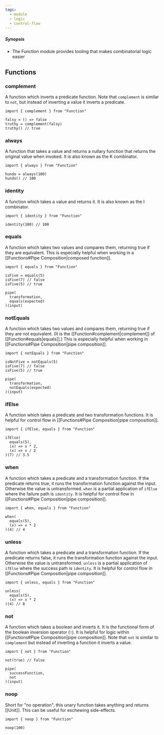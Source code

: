 ```yaml
---
tags:
  - module
  - logic
  - control-flow
---
```

##### Synopsis
- The Function module provides tooling that makes combinatorial logic easier

## Functions

### complement

A function which inverts a predicate function. Note that `complement` is similar to `not`, but instead of inverting a value it inverts a predicate.

```mad
import { complement } from "Function"

falsy = () => false
truthy = complement(falsy)
truthy() // true
```

### always

A function that takes a value and returns a nullary function that returns the original value when invoked. It is also known as the K combinator.

```mad
import { always } from "Function"

hundo = always(100)
hundo() // 100
```

### identity

A function which takes a value and returns it. It is also known as the I combinator.

```mad
import { identity } from "Function"

identity(100) // 100
```

### equals

A function which takes two values and compares them, returning true if they are equivalent. This is especially helpful when working in a [[Functions#Pipe Composition|composed function]].

```mad
import { equals } from "Function"

isFive = equals(5)
isFive(7) // false
isFive(5) // true

pipe(
  transformation,
  equals(expected)
)(input)
```

### notEquals

A function which takes two values and compares them, returning true if they are not equivalent. (It is the [[Function#complement|complement]] of [[Function#equals|equals]].) This is especially helpful when working in [[Functions#Pipe Composition|pipe composition]].

```mad
import { notEquals } from "Function"

isNotFive = notEquals(5)
isFive(7) // false
isFive(5) // true

pipe(
  transformation,
  notEquals(expected)
)(input)
```

### ifElse

A function which takes a predicate and two transformation functions. It is helpful for control flow in [[Functions#Pipe Composition|pipe composition]].

```mad
import { ifElse, equals } from "Function"

ifElse(
  equals(5),
  (x) => x * 2,
  (x) => x / 2
)(7) // 3.5
```

### when

A function which takes a predicate and a transformation function. If the predicate returns true, it runs the transformation function against the input. Otherwise the value is untransformed. `when` is a partial application of `ifElse` where the failure path is `identity`. It is helpful for control flow in [[Functions#Pipe Composition|pipe composition]].

```mad
import { when, equals } from "Function"

when(
  equals(5),
  (x) => x * 2
)(4) // 4
```

### unless

A function which takes a predicate and a transformation function. If the predicate returns false, it runs the transformation function against the input. Otherwise the value is untransformed. `unless` is a partial application of `ifElse` where the success path is `identity`. It is helpful for control flow in [[Functions#Pipe Composition|pipe composition]].

```mad
import { unless, equals } from "Function"

unless(
  equals(5),
  (x) => x * 2
)(4) // 8
```

### not

A function which takes a boolean and inverts it. It is the functional form of the boolean inversion operator (`!`). It is helpful for logic within [[Functions#Pipe Composition|pipe composition]]. Note that `not` is similar to `complement` but instead of inverting a function it inverts a value.

```mad
import { not } from "Function"

not(true) // false

pipe(
  successFunction,
  not
)(input)
```

### noop

Short for "no operation", this unary function takes anything and returns [[Unit]]. This can be useful for eschewing side-effects.

```mad
import { noop } from "Function"

noop(100)
```